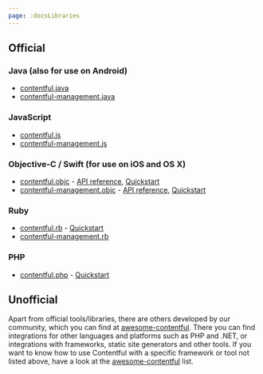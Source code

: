```yaml
---
page: :docsLibraries
---
```


## Official

### Java (also for use on Android)

- [contentful.java](https://github.com/contentful/contentful.java)
- [contentful-management.java](https://github.com/contentful/contentful-management.java)

### JavaScript

- [contentful.js](https://github.com/contentful/contentful.js)
- [contentful-management.js](https://github.com/contentful/contentful-management.js)

### Objective-C / Swift (for use on iOS and OS X)

- [contentful.objc](https://github.com/contentful/contentful.objc) - [API reference](http://cocoadocs.org/docsets/ContentfulDeliveryAPI), [Quickstart](/developers/docs/tutorials/ios/using-delivery-api-on-ios/)
- [contentful-management.objc](https://github.com/contentful/contentful-management.objc) - [API reference](http://cocoadocs.org/docsets/ContentfulManagementAPI), [Quickstart](/developers/docs/tutorials/ios/using-management-api-on-ios/)

### Ruby

- [contentful.rb](https://github.com/contentful/contentful.rb) - [Quickstart](/developers/docs/tutorials/ruby/getting-started-with-contentful-and-ruby/)
- [contentful-management.rb](https://github.com/contentful/contentful-management.rb)

### PHP

- [contentful.php](https://github.com/contentful/contentful.php) - [Quickstart](/developers/docs/tutorials/php/getting-started-with-contentful-and-php/)

## Unofficial

Apart from official tools/libraries, there are others developed by our community, which you can find at [awesome-contentful](https://github.com/contentful-labs/awesome-contentful).
There you can find integrations for other languages and platforms such as PHP and .NET, or integrations with frameworks, static site generators and other tools.
If you want to know how to use Contentful with a specific framework or tool not listed above, have a look at the [awesome-contentful](https://github.com/contentful-labs/awesome-contentful) list.


